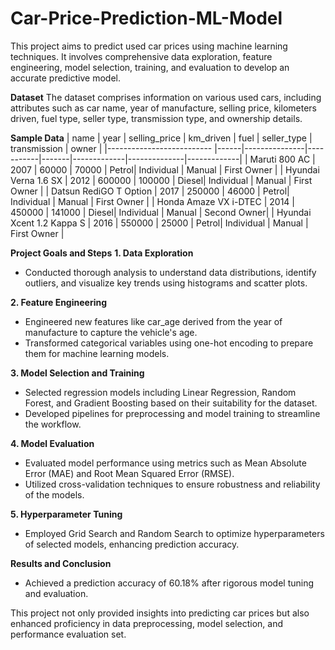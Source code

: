 # Car-Price-Prediction-ML-Model
This project aims to predict used car prices using machine learning techniques. It involves comprehensive data exploration, feature engineering, model selection, training, and evaluation to develop an accurate predictive model.

**Dataset**
The dataset comprises information on various used cars, including attributes such as car name, year of manufacture, selling price, kilometers driven, fuel type, seller type, transmission type, and ownership details.

**Sample Data**
| name                       | year | selling_price | km_driven | fuel  | seller_type | transmission | owner       |
|--------------------------  |------|---------------|-----------|-------|-------------|--------------|-------------|
| Maruti 800 AC              | 2007 | 60000         | 70000     | Petrol| Individual  | Manual       | First Owner |
| Hyundai Verna 1.6 SX       | 2012 | 600000        | 100000    | Diesel| Individual  | Manual       | First Owner |
| Datsun RediGO T Option     | 2017 | 250000        | 46000     | Petrol| Individual  | Manual       | First Owner |
| Honda Amaze VX i-DTEC      | 2014 | 450000        | 141000    | Diesel| Individual  | Manual       | Second Owner|
| Hyundai Xcent 1.2 Kappa S  | 2016 | 550000        | 25000     | Petrol| Individual  | Manual       | First Owner |

**Project Goals and Steps**
**1. Data Exploration**
 - Conducted thorough analysis to understand data distributions, identify outliers, and visualize key trends using histograms and scatter plots.

**2. Feature Engineering**
 - Engineered new features like car_age derived from the year of manufacture to capture the vehicle's age.
 - Transformed categorical variables using one-hot encoding to prepare them for machine learning models.
   
**3. Model Selection and Training**
 - Selected regression models including Linear Regression, Random Forest, and Gradient Boosting based on their suitability for the dataset.
 - Developed pipelines for preprocessing and model training to streamline the workflow.
   
**4. Model Evaluation**
 - Evaluated model performance using metrics such as Mean Absolute Error (MAE) and Root Mean Squared Error (RMSE).
 - Utilized cross-validation techniques to ensure robustness and reliability of the models.
 
**5. Hyperparameter Tuning**
 - Employed Grid Search and Random Search to optimize hyperparameters of selected models, enhancing prediction accuracy.
   
**Results and Conclusion**
 - Achieved a prediction accuracy of 60.18% after rigorous model tuning and evaluation.
   
This project not only provided insights into predicting car prices but also enhanced proficiency in data preprocessing, model selection, and performance evaluation set.
